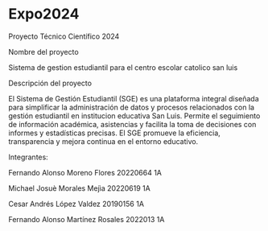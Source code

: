 # Expo2024
Proyecto Técnico Científico 2024

Nombre del proyecto


Sistema de gestion estudiantil para el centro escolar catolico san luis


Descripción del proyecto

El Sistema de Gestión Estudiantil (SGE) es una plataforma integral diseñada para simplificar la administración de datos y procesos relacionados con la gestión estudiantil en institucion educativa San Luis. Permite el seguimiento de información académica, asistencias y facilita la toma de decisiones con informes y estadísticas precisas. El SGE promueve la eficiencia, transparencia y mejora continua en el entorno educativo.

Integrantes:


Fernando Alonso Moreno Flores 20220664 1A


Michael Josuè Morales Mejìa 20220619 1A


Cesar Andrés López Valdez 20190156 1A


Fernando Alonso Martínez Rosales 2022013 1A
